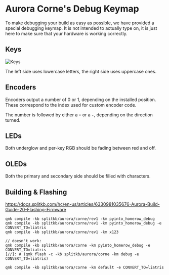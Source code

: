 # Aurora Corne's Debug Keymap

To make debugging your build as easy as possible, we have provided a special debugging keymap. It is not intended to actually type on, it is just here to make sure that your hardware is working correctly.

## Keys

![Keys](https://i.imgur.com/y5zWjsZh.png)

The left side uses lowercase letters, the right side uses uppercase ones.

## Encoders

Encoders output a number of 0 or 1, depending on the installed position.
These correspond to the index used for custom encoder code.

The number is followed by either a `+` or a `-`, depending on the direction turned.

## LEDs

Both underglow and per-key RGB should be fading between red and off.

## OLEDs

Both the primary and secondary side should be filled with characters.



## Building & Flashing
https://docs.splitkb.com/hc/en-us/articles/6330981035676-Aurora-Build-Guide-20-Flashing-Firmware

```
qmk compile -kb splitkb/aurora/corne/rev1 -km pyinto_homerow_debug
qmk compile -kb splitkb/aurora/corne/rev1 -km pyinto_homerow_debug -e CONVERT_TO=liatris
qmk compile -kb splitkb/aurora/corne/rev1 -km x123

// doesn't work:
qmk compile -kb splitkb/aurora/corne -km pyinto_homerow_debug -e CONVERT_TO=liatris
[//]: # (qmk flash -c -kb splitkb/aurora/corne -km debug -e CONVERT_TO=liatris)

qmk compile -kb splitkb/aurora/corne -km default -e CONVERT_TO=liatris



```

